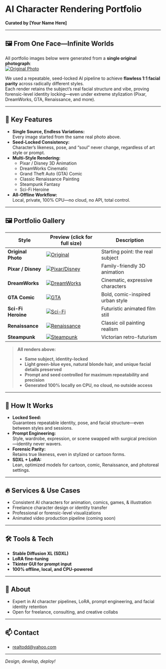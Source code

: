 
# AI Character Rendering Portfolio

**Curated by [Your Name Here]**

---

## 🖼️ From One Face—Infinite Worlds

All portfolio images below were generated from a **single original photograph**:  
[![Original Photo](https://github.com/Todd2112/My-Portfolio/blob/master/Visual-Portfolio/3D%20Animation/orig_woman.jpg)](https://github.com/Todd2112/My-Portfolio/blob/master/Visual-Portfolio/3D%20Animation/orig_woman.jpg)

We used a repeatable, seed-locked AI pipeline to achieve **flawless 1:1 facial parity** across radically different styles.  
Each render retains the subject’s real facial structure and vibe, proving forensic-level identity locking—even under extreme stylization (Pixar, DreamWorks, GTA, Renaissance, and more).

---

## 🌟 Key Features

- **Single Source, Endless Variations:**  
  Every image started from the same real photo above.
- **Seed-Locked Consistency:**  
  Character’s likeness, pose, and “soul” never change, regardless of art style or prompt.
- **Multi-Style Rendering:**  
  - Pixar / Disney 3D Animation
  - DreamWorks Cinematic
  - Grand Theft Auto (GTA) Comic
  - Classic Renaissance Painting
  - Steampunk Fantasy
  - Sci-Fi Heroine
- **All-Offline Workflow:**  
  Local, private, 100% CPU—no cloud, no API, total control.

---

## 🖼️ Portfolio Gallery

| Style                | Preview (click for full size)                                                                                                            | Description                        |
|----------------------|------------------------------------------------------------------------------------------------------------------------------------------|-------------------------------------|
| **Original Photo**   | [![Original](https://github.com/Todd2112/My-Portfolio/blob/master/Visual-Portfolio/3D%20Animation/orig_woman.jpg)](https://github.com/Todd2112/My-Portfolio/blob/master/Visual-Portfolio/3D%20Animation/orig_woman.jpg) | Starting point: the real subject    |
| **Pixar / Disney**   | [![Pixar/Disney](https://github.com/Todd2112/My-Portfolio/blob/master/Visual-Portfolio/3D%20Animation/Heavy_Disney.png)](https://github.com/Todd2112/My-Portfolio/blob/master/Visual-Portfolio/3D%20Animation/Heavy_Disney.png) | Family-friendly 3D animation        |
| **DreamWorks**       | [![DreamWorks](https://github.com/Todd2112/My-Portfolio/blob/master/Visual-Portfolio/3D%20Animation/DreamWorks.png)](https://github.com/Todd2112/My-Portfolio/blob/master/Visual-Portfolio/3D%20Animation/DreamWorks.png) | Cinematic, expressive characters    |
| **GTA Comic**        | [![GTA](https://github.com/Todd2112/My-Portfolio/blob/master/Visual-Portfolio/3D%20Animation/GTA.png)](https://github.com/Todd2112/My-Portfolio/blob/master/Visual-Portfolio/3D%20Animation/GTA.png) | Bold, comic-inspired urban style    |
| **Sci-Fi Heroine**   | [![Sci-Fi](https://github.com/Todd2112/My-Portfolio/blob/master/Visual-Portfolio/3D%20Animation/Pixar_SciFi.png)](https://github.com/Todd2112/My-Portfolio/blob/master/Visual-Portfolio/3D%20Animation/Pixar_SciFi.png) | Futuristic animated film still      |
| **Renaissance**      | [![Renaissance](https://github.com/Todd2112/My-Portfolio/blob/master/Visual-Portfolio/3D%20Animation/Renaissance.png)](https://github.com/Todd2112/My-Portfolio/blob/master/Visual-Portfolio/3D%20Animation/Renaissance.png) | Classic oil painting realism        |
| **Steampunk**        | [![Steampunk](https://github.com/Todd2112/My-Portfolio/blob/master/Visual-Portfolio/3D%20Animation/SteamPunk.png)](https://github.com/Todd2112/My-Portfolio/blob/master/Visual-Portfolio/3D%20Animation/SteamPunk.png) | Victorian retro-futurism            |

> **All renders above:**  
> - **Same subject, identity-locked**  
> - **Light green-blue eyes, natural blonde hair, and unique facial details preserved**
> - **Prompt and seed controlled for maximum repeatability and precision**
> - **Generated 100% locally on CPU, no cloud, no outside access**

---

## 🚀 How It Works

- **Locked Seed:**  
  Guarantees repeatable identity, pose, and facial structure—even between styles and sessions.
- **Prompt Engineering:**  
  Style, wardrobe, expression, or scene swapped with surgical precision—identity never wavers.
- **Forensic Parity:**  
  Retains true likeness, even in stylized or cartoon forms.
- **SDXL + LoRA:**  
  Lean, optimized models for cartoon, comic, Renaissance, and photoreal settings.

---

## 🔥 Services & Use Cases

- Consistent AI characters for animation, comics, games, & illustration
- Freelance character design or identity transfer
- Professional or forensic-level visualizations
- Animated video production pipeline (coming soon)

---

## 🛠️ Tools & Tech

- **Stable Diffusion XL (SDXL)**
- **LoRA fine-tuning**
- **Tkinter GUI for prompt input**
- **100% offline, local, and CPU-powered**

---

## 👤 About

- Expert in AI character pipelines, LoRA, prompt engineering, and facial identity retention
- Open for freelance, consulting, and creative collabs

---

## 📫 Contact

- realtodd@yahoo.com

---

*Design, develop, deploy!*

